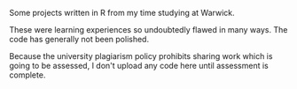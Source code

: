 Some projects written in R from my time studying at Warwick. 

These were learning experiences so undoubtedly flawed in many ways. The code has generally not been polished.

Because the university plagiarism policy prohibits sharing work which is going to be assessed, I don't upload any code here until assessment is complete.

